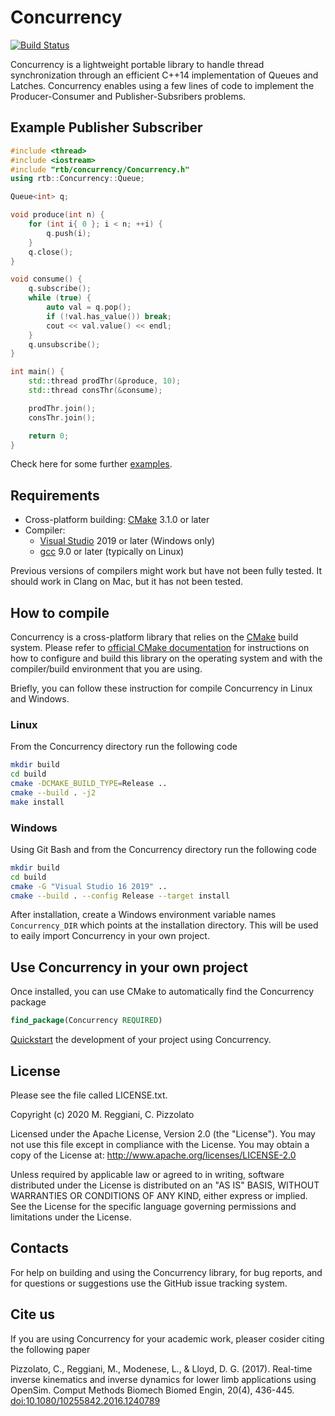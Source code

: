 ﻿# Concurrency
[![Build Status](https://travis-ci.org/RealTimeBiomechanics/Concurrency.svg?branch=develop)](https://travis-ci.org/RealTimeBiomechanics/Concurrency)

Concurrency is a lightweight portable library to handle thread synchronization through an efficient C++14 implementation of Queues and Latches. 
Concurrency enables using a few lines of code to implement the Producer-Consumer and Publisher-Subsribers problems. 

## Example Publisher Subscriber
```cpp
#include <thread>
#include <iostream>
#include "rtb/concurrency/Concurrency.h"
using rtb::Concurrency::Queue;

Queue<int> q;

void produce(int n) {
    for (int i{ 0 }; i < n; ++i) {
        q.push(i);
    }
    q.close();
}

void consume() {
	q.subscribe();
	while (true) {
		auto val = q.pop();
		if (!val.has_value()) break;
		cout << val.value() << endl;
    }
    q.unsubscribe();
}

int main() {
    std::thread prodThr(&produce, 10);
    std::thread consThr(&consume);

    prodThr.join();
    consThr.join();

    return 0;
}
```

Check here for some further [examples](example).


## Requirements

* Cross-platform building: [CMake](http://www.cmake.org/) 3.1.0 or later
* Compiler:
   * [Visual Studio](http://www.visualstudio.com) 2019 or later (Windows only)
   * [gcc](http://gcc.gnu.org/) 9.0 or later (typically on Linux)

Previous versions of compilers might work but have not been fully tested. It should work in Clang on Mac, but it has not been tested.

## How to compile

Concurrency is a cross-platform library that relies on the  [CMake](http://cmake.org/) build system.
Please refer to [official CMake documentation](https://cmake.org/runningcmake/) for instructions on how to
configure and build this library on the operating system and with the compiler/build environment that you are using.

Briefly, you can follow these instruction for compile Concurrency in Linux and Windows.

### Linux

From the Concurrency directory run the following code

```bash
mkdir build
cd build
cmake -DCMAKE_BUILD_TYPE=Release ..
cmake --build . -j2
make install
```

### Windows

Using Git Bash and from the Concurrency directory run the following code

```bash
mkdir build
cd build
cmake -G "Visual Studio 16 2019" ..
cmake --build . --config Release --target install
```
After installation, create a Windows environment variable names `Concurrency_DIR` which points at the installation directory. This will be used to eaily import Concurrency in your own project.

## Use Concurrency in your own project

Once installed, you can use CMake to automatically find the Concurrency package

```cmake
find_package(Concurrency REQUIRED)
```

[Quickstart](example/quickstart) the development of your project using Concurrency.

## License

Please see the file called LICENSE.txt.

Copyright (c) 2020 M. Reggiani, C. Pizzolato

Licensed under the Apache License, Version 2.0 (the "License").
You may not use this file except in compliance with the License.
You may obtain a copy of the License at: http://www.apache.org/licenses/LICENSE-2.0

Unless required by applicable law or agreed to in writing, software distributed under the License
is distributed on an "AS IS" BASIS, WITHOUT WARRANTIES OR CONDITIONS OF ANY KIND, either express or implied.
See the License for the specific language governing permissions and limitations under the License.


## Contacts

For help on building and using the Concurrency library, for bug reports,
and for questions or suggestions use the GitHub issue tracking system.

## Cite us

If you are using Concurrency for your academic work, pleaser cosider citing the following paper

Pizzolato, C., Reggiani, M., Modenese, L., & Lloyd, D. G. (2017). Real-time inverse kinematics and inverse dynamics for lower limb applications using OpenSim. Comput Methods Biomech Biomed Engin, 20(4), 436-445. [doi:10.1080/10255842.2016.1240789](https://pubmed.ncbi.nlm.nih.gov/27723992/)

